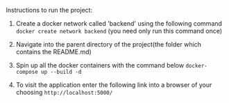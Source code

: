 Instructions to run the project:

1. Create a docker network called 'backend' using the following command
  `docker create network backend`
  (you need only run this command once)

2. Navigate into the parent directory of the project(the folder which contains the README.md)

3. Spin up all the docker containers with the command below
  `docker-compose up --build -d`

4. To visit the application enter the following link into a browser of your choosing
  `http://localhost:5000/`

